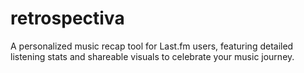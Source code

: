 # retrospectiva
A personalized music recap tool for Last.fm users, featuring detailed listening stats and shareable visuals to celebrate your music journey.
